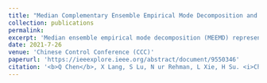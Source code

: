 ```yaml
---
title: "Median Complementary Ensemble Empirical Mode Decomposition and its application to time-frequency analysis of industrial oscillations"
collection: publications
permalink: 
excerpt: 'Median ensemble empirical mode decomposition (MEEMD) represents a remarkable improvement based on the ensemble empirical mode decomposition (EEMD) method for alleviating the mode splitting and mode mixing problem. However, the single use of the median operator generates tough problems including the higher reconstruction error, and the presence of burr in decomposition products. Aiming at addressing these problems while catering to a better time-frequency representation of the industrial oscillations, a median complementary EEMD (MCEEMD) method is proposed in this paper. In this work, the median operator and the mean operator are skillfully combined during the ensemble process. Through the study on simulation and typical industrial oscillation case, the effectiveness of MCEEMD is verified compared with existing methods, including EEMD, CEEMD and MEEMD.'
date: 2021-7-26
venue: 'Chinese Control Conference (CCC)'
paperurl: 'https://ieeexplore.ieee.org/abstract/document/9550346'
citation: '<b>Q Chen</b>, X Lang, S Lu, N ur Rehman, L Xie, H Su. <i>Chinese Control Conference (CCC)</i>. (2021).'
---
```

